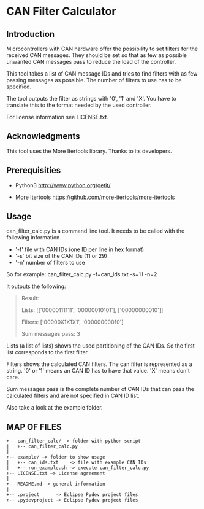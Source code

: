 # CAN Filter Calculator

## Introduction

Microcontrollers with CAN hardware offer the possibility to set filters for the received CAN messages.
They should be set so that as few as possible unwanted CAN messages pass to reduce the load of the controller.

This tool takes a list of CAN message IDs and tries to find filters with as few passing messages as possible.
The number of filters to use has to be specified.

The tool outputs the filter as strings with '0', '1' and 'X'. You have to translate this to the format needed
by the used controller.

For license information see LICENSE.txt.


## Acknowledgments

This tool uses the More Itertools library. Thanks to its developers.


## Prerequisities

- Python3
http://www.python.org/getit/

- More Itertools
https://github.com/more-itertools/more-itertools


## Usage

can_filter_calc.py is a command line tool. It needs to be called with the following information

- '-f'    file with CAN IDs (one ID per line in hex format)  
- '-s'    bit size of the CAN IDs (11 or 29)  
- '-n'    number of filters to use  

So for example:  can_filter_calc.py -f=can_ids.txt -s=11 -n=2

It outputs the following:

   > Result:
   > 
   > Lists:  [['00000111111', '00000010101'], ['00000000010']] 
   > 
   > Filters:  ['00000X1X1X1', '00000000010'] 
   > 
   > Sum messages pass:  3
   
Lists  (a list of lists) shows the used partitioning of the CAN IDs. So the first list corresponds to the first filter.

Filters shows the calculated CAN filters. The can filter is represented as a string.
'0' or '1' means an CAN ID has to have that value. 'X' means don't care.

Sum messages pass is the complete number of CAN IDs that can pass the calculated filters and are not specified in CAN ID list.


Also take a look at the example folder.


## MAP OF FILES

```
+-- can_filter_calc/ —> folder with python script
|   +-- can_filter_calc.py
|
+-- example/ —> folder to show usage
|   +-- can_ids.txt    -> file with example CAN IDs
|   +-- run_example.sh -> execute can_filter_calc.py
+-- LICENSE.txt —> License agreement
|
+-- README.md —> general information
|
+-- .project      -> Eclipse Pydev project files
+-- .pydevproject -> Eclipse Pydev project files
```
